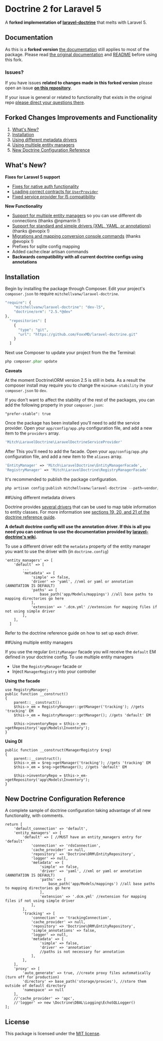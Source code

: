 # Doctrine 2 for Laravel 5

A **forked implementation of [laravel-doctrine](https://github.com/mitchellvanw/laravel-doctrine)** that melts with Laravel 5.

## Documentation

As this is a **forked version** [the documentation](https://github.com/mitchellvanw/laravel-doctrine) still applies to most of the package. Please read [the original documentation](https://github.com/mitchellvanw/laravel-doctrine/wiki) and [README](https://github.com/mitchellvanw/laravel-doctrine) before using this fork.

### Issues?

If you have issues **related to changes made in this forked version** please open an issue **[on this repository](https://github.com/FoxxMD/laravel-doctrine/issues)**.

If your issue is general or related to functionality that exists in the original repo [please direct your questions there](https://github.com/mitchellvanw/laravel-doctrine/issues).

## Forked Changes Improvements and Functionality

1. [What's New?](#whats-new)
2. [Installation](#installation)
3. [Using different metadata drivers](#using-different-metadata-drivers)
4. [Using multiple entity managers](#using-multiple-entity-managers)
5. [New Doctrine Configuration Reference](#new-doctrine-configuration-reference)


## What's New?

**Fixes for Laravel 5 support**

* [Fixes for native auth functionality](https://github.com/mitchellvanw/laravel-doctrine/pull/100)
* [Loading correct contracts for `UserProvider`](https://github.com/mitchellvanw/laravel-doctrine/pull/102)
* [Fixed service provider for l5 compatibility](https://github.com/mitchellvanw/laravel-doctrine/pull/113)

**New Functionality**

* [Support for multiple entity managers](https://github.com/mitchellvanw/laravel-doctrine/pull/55) so you can use different db connections (thanks @npmarrin !)
* [Support for standard and simple drivers (XML, YAML, or annotations)](https://github.com/FoxxMD/laravel-doctrine/pull/3)   (thanks @evopix !)
* [Migrations and mapping conversion console commands](https://github.com/FoxxMD/laravel-doctrine/pull/4)  (thanks @evopix !)
* Prefixes for sqlite config mapping
* Added cache:clear artisan commands
* **Backwards compatibility with all current doctrine configs using annotations**

## Installation

Begin by installing the package through Composer. Edit your project's `composer.json` to require `mitchellvanw/laravel-doctrine`.

```php
"require": {
    "mitchellvanw/laravel-doctrine": "dev-l5",
    "doctrine/orm": "2.5.*@dev"
},
  "repositories": [
    {
      "type": "git",
      "url": "https://github.com/FoxxMD/laravel-doctrine.git"
    }
  ]
```

Next use Composer to update your project from the the Terminal:

```php
php composer.phar update
```

**Caveats**

At the moment Doctrine\ORM version 2.5 is still in beta. As a result the composer install may require you to change
the `minimum-stability` in your `composer.json` to `dev`.

If you don't want to affect the stability of the rest of the packages, you can add the following property in your `composer.json`:

`"prefer-stable": true`

Once the package has been installed you'll need to add the service provider. Open your `app/config/app.php` configuration file, and add a new item to the `providers` array.

```php
'Mitch\LaravelDoctrine\LaravelDoctrineServiceProvider'
```

After This you'll need to add the facade. Open your `app/config/app.php` configuration file, and add a new item to the `aliases` array.

```php
'EntityManager' => 'Mitch\LaravelDoctrine\EntityManagerFacade',
'RegistryManager' => 'Mitch\LaravelDoctrine\RegistryManagerFacade'
```

It's recommended to publish the package configuration.

```php
php artisan config:publish mitchellvanw/laravel-doctrine --path=vendor/mitchellvanw/laravel-doctrine/config
```

##Using different metadata drivers

Doctrine provides [several drivers](https://doctrine-orm.readthedocs.org/en/latest/reference/metadata-drivers.html) that can be used to map table information to entity classes. For more information see [sections 19, 20, and 21 of the doctrine reference guide](https://doctrine-orm.readthedocs.org/en/latest/index.html#reference-guide).

**A default doctrine config will use the annotation driver. If this is all you need you can continue to use the documentation provided by [laravel-doctrine's wiki](https://github.com/mitchellvanw/laravel-doctrine/wiki).**

To use a different driver edit the `metadata` property of the entity manager you want to use the driver with (in `doctrine.config`)

    'entity_managers' => [
        'default' => [
            ...
            'metadata' => [
                'simple' => false,
                'driver' => 'yaml', //xml or yaml or annotation (ANNOTATION IS DEFAULT)
                'paths' => [
                    base_path('app/Models/mappings') //all base paths to mapping directories go here
                ],
                'extension' => '.dcm.yml' //extension for mapping files if not using simple driver
            ],
        ],
      ]

Refer to the doctrine reference guide on how to set up each driver.

##Using multiple entity managers


If you use the regular `EntityManager` facade you will receive the `default` EM defined in your doctrine config. 
To use multiple entity managers
* Use the `RegistryManager` facade or
* Inject `ManagerRegistry` into your controller

**Using the facade**

    use RegistryManager;
    public function __construct()
    {
        parent::__construct();
        $this->_em = RegistryManager::getManager('tracking'); //gets 'tracking' EM
        $this->_em = RegistryManager::getManager(); //gets 'default' EM

        $this->inventoryRepo = $this->_em->getRepository('app\Models\Inventory');
    }

**Using DI**

    public function __construct(ManagerRegistry $reg)
    {
        parent::__construct();
        $this->_em = $reg->getManager('tracking'); //gets 'tracking' EM
        $this->_em = $reg->getManager(); //gets 'default' EM

        $this->inventoryRepo = $this->_em->getRepository('app\Models\Inventory');
    }

## New Doctrine Configuration Reference

A complete sample of doctrine configuration taking advantage of all new functionality, with comments.

```
return [
    'default_connection' => 'default',
    'entity_managers' => [
        'default' => [ //MUST have an entity_managers entry for 'default'
            'connection' => 'rdsConnection',
            'cache_provider' => null,
            'repository' => 'Doctrine\ORM\EntityRepository',
            'logger' => null,
            'metadata' => [
                'simple' => false,
                'driver' => 'yaml', //xml or yaml or annotation (ANNOTATION IS DEFAULT)
                'paths' => [
                    base_path('app/Models/mappings') //all base paths to mapping directories go here
                ],
                'extension' => '.dcm.yml' //extension for mapping files if not using simple driver
            ],
        ],
        'tracking' => [
            'connection' => 'trackingConnection',
            'cache_provider' => null,
            'repository' => 'Doctrine\ORM\EntityRepository',
            'simple_annotations' => false,
            'logger' => null,
            'metadata' => [
                'simple' => false,
                'driver' => 'annotation'
                //paths is not necessary for annotation
            ],
        ],
    ],
    'proxy' => [
        'auto_generate' => true, //create proxy files automatically (turn off for production)
        'directory' => base_path('storage/proxies'), //store them outside of default directory
        'namespace' => null
    ],
    //'cache_provider' => 'apc',
    //'logger' => new \Doctrine\DBAL\Logging\EchoSQLLogger()
];
```

## License

This package is licensed under the [MIT license](https://github.com/mitchellvanw/laravel-doctrine/blob/master/LICENSE).
